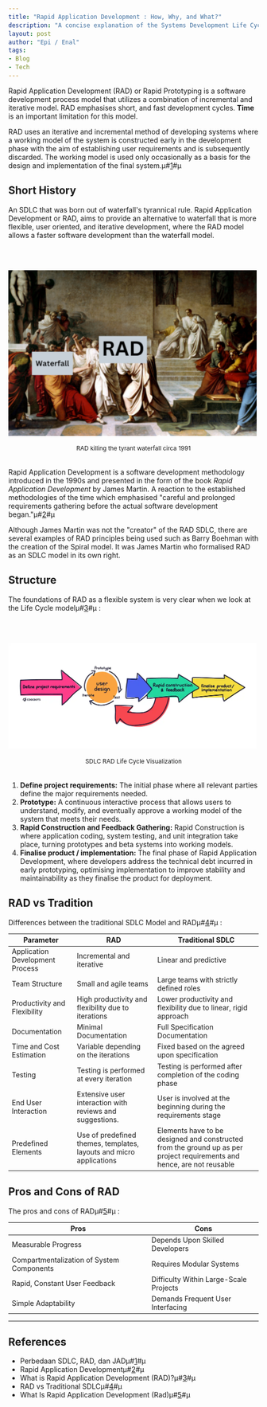 ```yaml
---
title: "Rapid Application Development : How, Why, and What?"
description: "A concise explanation of the Systems Development Life Cycle Rapid Application Development"
layout: post
author:	"Epi / Enal"
tags:
- Blog
- Tech
---
```


<style>
img {
    width: 500px;
    margin: 3rem auto 0 auto;
}
p.pic {
    margin: auto;
    margin-bottom: 2rem;
    text-align: center;
    font-size: 0.75rem;
}
</style>

Rapid Application Development (RAD) or Rapid Prototyping is a software development process model that utilizes a combination of incremental and iterative model. RAD emphasises short, and fast development cycles. **Time** is an important limitation for this model.

RAD uses an iterative and incremental method of developing systems where a working model of the system is constructed early in the development phase with the aim of establishing user requirements and is subsequently discarded. The working model is used only occasionally as a basis for the design and implementation of the final system.µ#[1](https://anakkos21.blogspot.com/2011/11/perbedaan-sdlc-rad-dan-jad.html)#µ

## Short History

An SDLC that was born out of waterfall's tyrannical rule. Rapid Application Development or RAD, aims to provide an alternative to waterfall that is more flexible, user oriented, and iterative development, where the RAD model allows a faster software development than the waterfall model.

![To kill a tyrant]({{site.url}}/assets/images/posts/../../../../../assets/images/posts/sdlc-rad/RAD.png)
<p class="pic">RAD killing the tyrant waterfall circa 1991</p>

Rapid Application Development is a software development methodology introduced in the 1990s and presented in the form of the book *Rapid Application Development* by James Martin. A reaction to the established methodologies of the time which emphasised "careful and prolonged requirements gathering before the actual software development began."µ#[2](https://www.bestpricecomputers.co.uk/glossary/rapid-application-development.htm)#µ

Although James Martin was not the "creator" of the RAD SDLC, there are several examples of RAD principles being used such as Barry Boehman with the creation of the Spiral model. It was James Martin who formalised RAD as an SDLC model in its own right.

## Structure

The foundations of RAD as a flexible system is very clear when we look at the Life Cycle modelµ#[3](https://codebots.com/app-development/what-is-rapid-application-development-rad)#µ :

![SDLC RAD life cycle]({{site.url}}/assets/images/posts/../../../../../assets/images/posts/sdlc-rad/rad-cycle.png)
<p class="pic">SDLC RAD Life Cycle Visualization</p>

1. **Define project requirements:**
The initial phase where all relevant parties define the major requirements needed.
2. **Prototype:**
A continuous interactive process that allows users to understand, modify, and eventually approve a working model of the system that meets their needs.
3. **Rapid Construction and Feedback Gathering:**
Rapid Construction is where application coding, system testing, and unit integration take place, turning prototypes and beta systems into working models.
4. **Finalise product / implementation:**
The final phase of Rapid Application Development, where developers address the technical debt incurred in early prototyping, optimising implementation to improve stability and maintainability as they finalise the product for deployment.

## RAD vs Tradition

Differences between the traditional SDLC Model and RADµ#[4](https://www.wavemaker.com/rapid-application-development-vs-traditional-sdlc/)#µ :

| Parameter                       | RAD                                                                                                    | Traditional SDLC                                                                                                         |
|---------------------------------|--------------------------------------------------------------------------------------------------------|--------------------------------------------------------------------------------------------------------------------------|
| Application Development Process | Incremental and iterative                                                                              | Linear and predictive                                                                                                    |
| Team Structure                  | Small and agile teams                                                                                  | Large teams with strictly defined roles                                                                                  |
| Productivity and Flexibility    | High productivity and flexibility due to iterations                                                    | Lower productivity and flexibility due to linear, rigid approach                                                         |
| Documentation                   | Minimal Documentation                                                                                  | Full Specification Documentation                                                                                         |
| Time and Cost Estimation        | Variable depending on the iterations                                                                   | Fixed based on the agreed upon specification                                                                             |
| Testing                         | Testing is performed at every iteration                                                               | Testing is performed after completion of the coding phase                                                               |
| End User Interaction            | Extensive user interaction with reviews and suggestions.                                               | User is involved at the beginning during the requirements stage                                                          |
| Predefined Elements             | Use of predefined themes, templates, layouts and micro applications | Elements have to be designed and constructed from the ground up as per project requirements and hence, are not reusable |

## Pros and Cons of RAD

The pros and cons of RADµ#[5](https://blog.airbrake.io/blog/sdlc/rapid-application-development)#µ :

| Pros                                      | Cons                                   |
|-------------------------------------------|----------------------------------------|
| Measurable Progress                       | Depends Upon Skilled Developers        |
| Compartmentalization of System Components | Requires Modular Systems               |
| Rapid, Constant User Feedback             | Difficulty Within Large-Scale Projects |
| Simple Adaptability                       | Demands Frequent User Interfacing      |

---

## References

- Perbedaan SDLC, RAD, dan JADµ#[1](https://anakkos21.blogspot.com/2011/11/perbedaan-sdlc-rad-dan-jad.html)#µ
- Rapid Application Developmentµ#[2](https://www.bestpricecomputers.co.uk/glossary/rapid-application-development.htm)#µ
- What is Rapid Application Development (RAD)?µ#[3](https://codebots.com/app-development/what-is-rapid-application-development-rad)#µ
- RAD vs Traditional SDLCµ#[4](https://www.wavemaker.com/rapid-application-development-vs-traditional-sdlc/)#µ
- What Is Rapid Application Development (Rad)µ#[5](https://blog.airbrake.io/blog/sdlc/rapid-application-development)#µ
